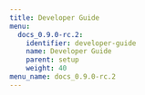 ```yaml
---
title: Developer Guide
menu:
  docs_0.9.0-rc.2:
    identifier: developer-guide
    name: Developer Guide
    parent: setup
    weight: 40
menu_name: docs_0.9.0-rc.2
---
```


